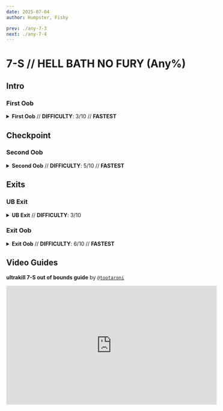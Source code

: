 ```yaml
---
date: 2025-07-04
author: Humpster, Fishy

prev: ./any-7-3
next: ./any-7-4
---
```


# 7-S // HELL BATH NO FURY (Any%)

## Intro

<div class="hidden-header">

### First Oob

</div>

<details class="easy">
    <summary>
        <b>First Oob</b> // <b>DIFFICULTY</b>: 3/10 // <b>FASTEST</b>
    </summary>
    <p>
       Start with a <b><a href="/speedrun-tech#slam-storage">Slam store</a></b> in the starting room, and <b><a href="/speedrun-tech#dives">Dive</a></b> off the <b>side wall</b> and keep sliding until you make it to the wall you need to clip through.
       </p>
       <p>
       Once you are at the wall you want to go through, equip your <b>Freezeframe Rocket launcher</b> and <b><a href="/speedrun-tech#misclip">Misclip</a></b> through the wall and grab the checkpoint.
       </p>
       <p>
     <h3>VIDEO MISSING</h3>
       </p>
</details>

## Checkpoint

<div class="hidden-header">

### Second Oob

</div>

<details class="medium">
    <summary>
        <b>Second Oob</b> // <b>DIFFICULTY</b>: 5/10 // <b>FASTEST</b>
    </summary>
    <p>
       You will now want to checkpoint, and then <b><a href="/speedrun-tech#dash-jump">Dash Jump</a></b> towards the <b>blue skull</b>, punch inside the red square (<i>player position doesnt matter</i>), and <b>checkpoint</b> as soon as you punch.
       </p>
            <img
        class="image"
        src="https://i.imgur.com/erT2CE1.png"
        width="735"
    ></img>
       <p>
       Be careful to not go too far when you <a href="/speedrun-tech#dash-jump">Dash Jump</a>, as if you go <b>too far</b> you will trigger the encounter, causing the door to close, making the oob harder.
       </p>
       <p>
       Once you have checkpointed, you will Dash to the wall of the hallway and do another <b><a href="/speedrun-tech#misclip">Misclip</a></b>, and make your way to the exit door.   <br />
        (<i>when you <a href="/speedrun-tech#misclip">misclip</a>, you will want to mount the rocket before hitting the roof this helps with consistency a lot for some reason</i>)
       </p>
       <p>
       <h3>VIDEO MISSING</h3>
       </p>
</details>

## Exits

<div class="hidden-header">

### UB Exit

</div>

<details class="easy">
    <summary>
        <b>UB Exit</b> // <b>DIFFICULTY</b>: 3/10
    </summary>
    <p>
       Once the door is open, do a <b><a href="/speedrun-tech#ce-boost-core-eject-boost">CE Boost</a></b> and grab one of the cleaning tools. After that, perform a <b><a href="/speedrun-tech#ub-exit">UB Exit</a></b> and dont get hit by the terminal!
       </p>
       <p>
      <h3>VIDEO MISSING</h3>
       </p>
</details>

<div class="hidden-header">

### Exit Oob

</div>

<details class="medium">
    <summary>
        <b>Exit Oob</b> // <b>DIFFICULTY</b>: 6/10 // <b>FASTEST</b>
    </summary>
    <p>
       Once the door is open, you will do an <b><a href="/speedrun-tech#ub-ultraboost">Ultra Boost</a></b> and grab a tool. As soon as you do, you will checkpoint and perform a <b><a href="/speedrun-tech#misclip">Misclip</a></b> the same place you did it the first time. You dont need to rush the oob. When you have clipped through the wall, make your way to where the exit pipe will load and once it loads, thats the end of the level!
       </p>
       <p>
       <h3>VIDEO MISSING</h3>
       </p>
</details>

## Video Guides
<b>ultrakill 7-S out of bounds guide</b> by <a href="https://www.youtube.com/@tootaroni/videos"><code>@tootaroni</code></a>
<iframe width="560" height="315" src="https://www.youtube.com/watch?v=C3_vrHdoXEg" frameborder="0" allow="accelerometer; autoplay; clipboard-write; encrypted-media; gyroscope; picture-in-picture" allowfullscreen></iframe>
